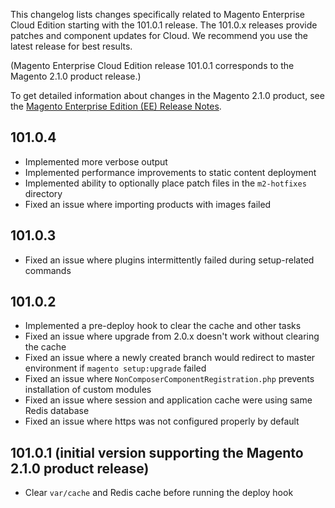This changelog lists changes specifically related to Magento Enterprise Cloud Edition starting with the 101.0.1 release. The 101.0.x releases provide patches and component updates for Cloud. We recommend you use the latest release for best results. 

(Magento Enterprise Cloud Edition release 101.0.1 corresponds to the Magento 2.1.0 product release.)

To get detailed information about changes in the Magento 2.1.0 product, see the [Magento Enterprise Edition (EE) Release Notes](http://devdocs.magento.com/guides/v2.1/release-notes/ReleaseNotes2.1.0EE.html).

## 101.0.4
*   Implemented more verbose output
*   Implemented performance improvements to static content deployment
*   Implemented ability to optionally place patch files in the `m2-hotfixes` directory
*   Fixed an issue where importing products with images failed

## 101.0.3
*   Fixed an issue where plugins intermittently failed during setup-related commands

## 101.0.2
*	Implemented a pre-deploy hook to clear the cache and other tasks
*	Fixed an issue where upgrade from 2.0.x doesn't work without clearing the cache
*	Fixed an issue where a newly created branch would redirect to master environment if `magento setup:upgrade` failed
*	Fixed an issue where `NonComposerComponentRegistration.php` prevents installation of custom modules
*	Fixed an issue where session and application cache were using same Redis database
*	Fixed an issue where https was not configured properly by default

## 101.0.1 (initial version supporting the Magento 2.1.0 product release)
*   Clear `var/cache` and Redis cache before running the deploy hook


